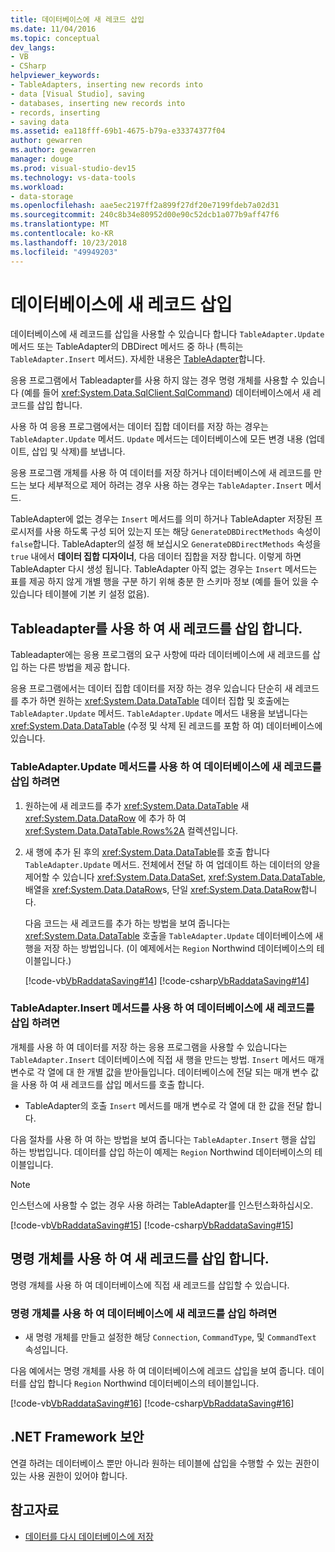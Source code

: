 ```yaml
---
title: 데이터베이스에 새 레코드 삽입
ms.date: 11/04/2016
ms.topic: conceptual
dev_langs:
- VB
- CSharp
helpviewer_keywords:
- TableAdapters, inserting new records into
- data [Visual Studio], saving
- databases, inserting new records into
- records, inserting
- saving data
ms.assetid: ea118fff-69b1-4675-b79a-e33374377f04
author: gewarren
ms.author: gewarren
manager: douge
ms.prod: visual-studio-dev15
ms.technology: vs-data-tools
ms.workload:
- data-storage
ms.openlocfilehash: aae5ec2197ff2a899f27df20e7199fdeb7a02d31
ms.sourcegitcommit: 240c8b34e80952d00e90c52dcb1a077b9aff47f6
ms.translationtype: MT
ms.contentlocale: ko-KR
ms.lasthandoff: 10/23/2018
ms.locfileid: "49949203"
---
```

# <a name="insert-new-records-into-a-database"></a>데이터베이스에 새 레코드 삽입

데이터베이스에 새 레코드를 삽입을 사용할 수 있습니다 합니다 `TableAdapter.Update` 메서드 또는 TableAdapter의 DBDirect 메서드 중 하나 (특히는 `TableAdapter.Insert` 메서드). 자세한 내용은 [TableAdapter](../data-tools/create-and-configure-tableadapters.md)합니다.

응용 프로그램에서 Tableadapter를 사용 하지 않는 경우 명령 개체를 사용할 수 있습니다 (예를 들어 <xref:System.Data.SqlClient.SqlCommand>) 데이터베이스에서 새 레코드를 삽입 합니다.

사용 하 여 응용 프로그램에서는 데이터 집합 데이터를 저장 하는 경우는 `TableAdapter.Update` 메서드. `Update` 메서드는 데이터베이스에 모든 변경 내용 (업데이트, 삽입 및 삭제)를 보냅니다.

응용 프로그램 개체를 사용 하 여 데이터를 저장 하거나 데이터베이스에 새 레코드를 만드는 보다 세부적으로 제어 하려는 경우 사용 하는 경우는 `TableAdapter.Insert` 메서드.

TableAdapter에 없는 경우는 `Insert` 메서드를 의미 하거나 TableAdapter 저장된 프로시저를 사용 하도록 구성 되어 있는지 또는 해당 `GenerateDBDirectMethods` 속성이 `false`합니다. TableAdapter의 설정 해 보십시오 `GenerateDBDirectMethods` 속성을 `true` 내에서 **데이터 집합 디자이너**, 다음 데이터 집합을 저장 합니다. 이렇게 하면 TableAdapter 다시 생성 됩니다. TableAdapter 아직 없는 경우는 `Insert` 메서드는 표를 제공 하지 않게 개별 행을 구분 하기 위해 충분 한 스키마 정보 (예를 들어 있을 수 있습니다 테이블에 기본 키 설정 없음).

## <a name="insert-new-records-by-using-tableadapters"></a>Tableadapter를 사용 하 여 새 레코드를 삽입 합니다.

Tableadapter에는 응용 프로그램의 요구 사항에 따라 데이터베이스에 새 레코드를 삽입 하는 다른 방법을 제공 합니다.

응용 프로그램에서는 데이터 집합 데이터를 저장 하는 경우 있습니다 단순히 새 레코드를 추가 하면 원하는 <xref:System.Data.DataTable> 데이터 집합 및 호출에는 `TableAdapter.Update` 메서드. `TableAdapter.Update` 메서드 내용을 보냅니다는 <xref:System.Data.DataTable> (수정 및 삭제 된 레코드를 포함 하 여) 데이터베이스에 있습니다.

### <a name="to-insert-new-records-into-a-database-by-using-the-tableadapterupdate-method"></a>TableAdapter.Update 메서드를 사용 하 여 데이터베이스에 새 레코드를 삽입 하려면

1. 원하는에 새 레코드를 추가 <xref:System.Data.DataTable> 새 <xref:System.Data.DataRow> 에 추가 하 여 <xref:System.Data.DataTable.Rows%2A> 컬렉션입니다.

2. 새 행에 추가 된 후의 <xref:System.Data.DataTable>를 호출 합니다 `TableAdapter.Update` 메서드. 전체에서 전달 하 여 업데이트 하는 데이터의 양을 제어할 수 있습니다 <xref:System.Data.DataSet>, <xref:System.Data.DataTable>, 배열을 <xref:System.Data.DataRow>s, 단일 <xref:System.Data.DataRow>합니다.

   다음 코드는 새 레코드를 추가 하는 방법을 보여 줍니다는 <xref:System.Data.DataTable> 호출을 `TableAdapter.Update` 데이터베이스에 새 행을 저장 하는 방법입니다. (이 예제에서는 `Region` Northwind 데이터베이스의 테이블입니다.)

   [!code-vb[VbRaddataSaving#14](../data-tools/codesnippet/VisualBasic/insert-new-records-into-a-database_1.vb)]
   [!code-csharp[VbRaddataSaving#14](../data-tools/codesnippet/CSharp/insert-new-records-into-a-database_1.cs)]

### <a name="to-insert-new-records-into-a-database-by-using-the-tableadapterinsert-method"></a>TableAdapter.Insert 메서드를 사용 하 여 데이터베이스에 새 레코드를 삽입 하려면

개체를 사용 하 여 데이터를 저장 하는 응용 프로그램을 사용할 수 있습니다는 `TableAdapter.Insert` 데이터베이스에 직접 새 행을 만드는 방법. `Insert` 메서드 매개 변수로 각 열에 대 한 개별 값을 받아들입니다. 데이터베이스에 전달 되는 매개 변수 값을 사용 하 여 새 레코드를 삽입 메서드를 호출 합니다.

- TableAdapter의 호출 `Insert` 메서드를 매개 변수로 각 열에 대 한 값을 전달 합니다.

다음 절차를 사용 하 여 하는 방법을 보여 줍니다는 `TableAdapter.Insert` 행을 삽입 하는 방법입니다. 데이터를 삽입 하는이 예제는 `Region` Northwind 데이터베이스의 테이블입니다.

> [!NOTE]
> 인스턴스에 사용할 수 없는 경우 사용 하려는 TableAdapter를 인스턴스화하십시오.

[!code-vb[VbRaddataSaving#15](../data-tools/codesnippet/VisualBasic/insert-new-records-into-a-database_2.vb)]
[!code-csharp[VbRaddataSaving#15](../data-tools/codesnippet/CSharp/insert-new-records-into-a-database_2.cs)]

## <a name="insert-new-records-by-using-command-objects"></a>명령 개체를 사용 하 여 새 레코드를 삽입 합니다.

명령 개체를 사용 하 여 데이터베이스에 직접 새 레코드를 삽입할 수 있습니다.

### <a name="to-insert-new-records-into-a-database-by-using-command-objects"></a>명령 개체를 사용 하 여 데이터베이스에 새 레코드를 삽입 하려면

- 새 명령 개체를 만들고 설정한 해당 `Connection`, `CommandType`, 및 `CommandText` 속성입니다.

다음 예에서는 명령 개체를 사용 하 여 데이터베이스에 레코드 삽입을 보여 줍니다. 데이터를 삽입 합니다 `Region` Northwind 데이터베이스의 테이블입니다.

[!code-vb[VbRaddataSaving#16](../data-tools/codesnippet/VisualBasic/insert-new-records-into-a-database_3.vb)]
[!code-csharp[VbRaddataSaving#16](../data-tools/codesnippet/CSharp/insert-new-records-into-a-database_3.cs)]

## <a name="net-framework-security"></a>.NET Framework 보안

연결 하려는 데이터베이스 뿐만 아니라 원하는 테이블에 삽입을 수행할 수 있는 권한이 있는 사용 권한이 있어야 합니다.

## <a name="see-also"></a>참고자료

- [데이터를 다시 데이터베이스에 저장](../data-tools/save-data-back-to-the-database.md)